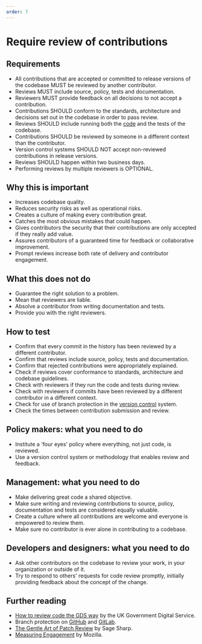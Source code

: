 ```yaml
---
order: 7
---
```

# Require review of contributions

<!-- SPDX-License-Identifier: CC0-1.0 -->
<!-- written in 2019 - 2022 by The Foundation for Public Code <info@publiccode.net> -->

## Requirements

* All contributions that are accepted or committed to release versions of the codebase MUST be reviewed by another contributor.
* Reviews MUST include source, policy, tests and documentation.
* Reviewers MUST provide feedback on all decisions to not accept a contribution.
* Contributions SHOULD conform to the standards, architecture and decisions set out in the codebase in order to pass review.
* Reviews SHOULD include running both the [code](../glossary.md#code) and the tests of the codebase.
* Contributions SHOULD be reviewed by someone in a different context than the contributor.
* Version control systems SHOULD NOT accept non-reviewed contributions in release versions.
* Reviews SHOULD happen within two business days.
* Performing reviews by multiple reviewers is OPTIONAL.

## Why this is important

* Increases codebase quality.
* Reduces security risks as well as operational risks.
* Creates a culture of making every contribution great.
* Catches the most obvious mistakes that could happen.
* Gives contributors the security that their contributions are only accepted if they really add value.
* Assures contributors of a guaranteed time for feedback or collaborative improvement.
* Prompt reviews increase both rate of delivery and contributor engagement.

## What this does not do

* Guarantee the right solution to a problem.
* Mean that reviewers are liable.
* Absolve a contributor from writing documentation and tests.
* Provide you with the right reviewers.

## How to test

* Confirm that every commit in the history has been reviewed by a different contributor.
* Confirm that reviews include source, policy, tests and documentation.
* Confirm that rejected contributions were appropriately explained.
* Check if reviews cover conformance to standards, architecture and codebase guidelines.
* Check with reviewers if they run the code and tests during review.
* Check with reviewers if commits have been reviewed by a different contributor in a different context.
* Check for use of branch protection in the [version control](../glossary.md#version-control) system.
* Check the times between contribution submission and review.

## Policy makers: what you need to do

* Institute a 'four eyes' policy where everything, not just code, is reviewed.
* Use a version control system or methodology that enables review and feedback.

## Management: what you need to do

* Make delivering great code a shared objective.
* Make sure writing and reviewing contributions to source, policy, documentation and tests are considered equally valuable.
* Create a culture where all contributions are welcome and everyone is empowered to review them.
* Make sure no contributor is ever alone in contributing to a codebase.

## Developers and designers: what you need to do

* Ask other contributors on the codebase to review your work, in your organization or outside of it.
* Try to respond to others' requests for code review promptly, initially providing feedback about the concept of the change.

## Further reading

* [How to review code the GDS way](https://gds-way.cloudapps.digital/manuals/code-review-guidelines.html#content) by the UK Government Digital Service.
* Branch protection on [GitHub](https://docs.github.com/en/repositories/configuring-branches-and-merges-in-your-repository/defining-the-mergeability-of-pull-requests/about-protected-branches) and [GitLab](https://about.gitlab.com/2014/11/26/keeping-your-code-protected/).
* [The Gentle Art of Patch Review](https://sage.thesharps.us/2014/09/01/the-gentle-art-of-patch-review/) by Sage Sharp.
* [Measuring Engagement](https://docs.google.com/presentation/d/1hsJLv1ieSqtXBzd5YZusY-mB8e1VJzaeOmh8Q4VeMio/edit#slide=id.g43d857af8_0177) by Mozilla.
